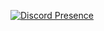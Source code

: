 [![Discord Presence](https://lanyard.cnrad.dev/api/215436239376089089)](https://discord.com/users/215436239376089089)
